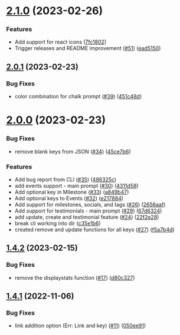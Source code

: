 # [2.1.0](https://github.com/Pradumnasaraf/LinkFree-CLI/compare/v2.0.1...v2.1.0) (2023-02-26)


### Features

* Add support for react icons ([7fc1802](https://github.com/Pradumnasaraf/LinkFree-CLI/commit/7fc1802c4bd2aa877dc35600b18810758474c1d9))
* Trigger releases and README improvement ([#51](https://github.com/Pradumnasaraf/LinkFree-CLI/issues/51)) ([ead5150](https://github.com/Pradumnasaraf/LinkFree-CLI/commit/ead51508460e441e7c3f4d33fe31a491dc5fee29))



## [2.0.1](https://github.com/Pradumnasaraf/LinkFree-CLI/compare/v2.0.0...v2.0.1) (2023-02-23)


### Bug Fixes

* color combination for chalk prompt ([#39](https://github.com/Pradumnasaraf/LinkFree-CLI/issues/39)) ([451c48d](https://github.com/Pradumnasaraf/LinkFree-CLI/commit/451c48dba6ea9aa1e85ebe9a674c420323d88d09))



# [2.0.0](https://github.com/Pradumnasaraf/LinkFree-CLI/compare/v1.4.2...v2.0.0) (2023-02-23)


### Bug Fixes

* remove blank keys from JSON  ([#34](https://github.com/Pradumnasaraf/LinkFree-CLI/issues/34)) ([45ce7b6](https://github.com/Pradumnasaraf/LinkFree-CLI/commit/45ce7b680e3b07168706914fb9703d63cd87590f))


### Features

* Add bug report from CLI ([#35](https://github.com/Pradumnasaraf/LinkFree-CLI/issues/35)) ([486325c](https://github.com/Pradumnasaraf/LinkFree-CLI/commit/486325c67b48dc1ce0f5cebc419258ea55034e26))
* add events support - main prompt ([#30](https://github.com/Pradumnasaraf/LinkFree-CLI/issues/30)) ([4311d58](https://github.com/Pradumnasaraf/LinkFree-CLI/commit/4311d58e8f29f9bb9c292248f891f92b5f5f9592))
* Add optional key in Milestone ([#33](https://github.com/Pradumnasaraf/LinkFree-CLI/issues/33)) ([a849b47](https://github.com/Pradumnasaraf/LinkFree-CLI/commit/a849b47e9bcb2b54a8505fe01ee6a380ac35ee43))
* Add optional keys to Events ([#32](https://github.com/Pradumnasaraf/LinkFree-CLI/issues/32)) ([e217884](https://github.com/Pradumnasaraf/LinkFree-CLI/commit/e21788400f5cdbf7f15edcf5852ccc2ae30b8939))
* Add support for milestones, socials, and tags ([#26](https://github.com/Pradumnasaraf/LinkFree-CLI/issues/26)) ([2656aaf](https://github.com/Pradumnasaraf/LinkFree-CLI/commit/2656aaf62e208f72dbd9d668c2b6bda3dd07c528))
* Add support for testimonials - main prompt ([#29](https://github.com/Pradumnasaraf/LinkFree-CLI/issues/29)) ([67d6324](https://github.com/Pradumnasaraf/LinkFree-CLI/commit/67d6324d7bb8b3fcb6141e5b200c013df2a7b48e))
* add update, create and testimonial feature ([#24](https://github.com/Pradumnasaraf/LinkFree-CLI/issues/24)) ([22f2e28](https://github.com/Pradumnasaraf/LinkFree-CLI/commit/22f2e28a103f64e8fd6e8ccb47850e9e7d5c818e))
* break cli working into dir ([c35e1b6](https://github.com/Pradumnasaraf/LinkFree-CLI/commit/c35e1b6c8483ae3b0782310d7ba694976d6bdfa6))
* created remove and update functions for all keys ([#27](https://github.com/Pradumnasaraf/LinkFree-CLI/issues/27)) ([f5a7b4d](https://github.com/Pradumnasaraf/LinkFree-CLI/commit/f5a7b4d3562f372ddcd7ecc3a26d47c0e3d1868d))



## [1.4.2](https://github.com/Pradumnasaraf/LinkFree-CLI/compare/v1.4.1...v1.4.2) (2023-02-15)


### Bug Fixes

* remove the displaystats function ([#17](https://github.com/Pradumnasaraf/LinkFree-CLI/issues/17)) ([d80c327](https://github.com/Pradumnasaraf/LinkFree-CLI/commit/d80c327ebc654b7267ffa587b88e54d7d4b049ed))



## [1.4.1](https://github.com/Pradumnasaraf/LinkFree-CLI/compare/v1.4.0...v1.4.1) (2022-11-06)


### Bug Fixes

* link addition option (Err: Link and key) ([#11](https://github.com/Pradumnasaraf/LinkFree-CLI/issues/11)) ([050ee91](https://github.com/Pradumnasaraf/LinkFree-CLI/commit/050ee911bcd42208debbc54f354a47d0e6cb3e14))



